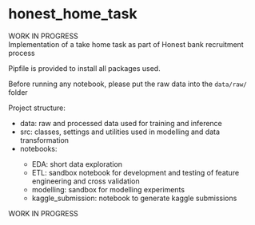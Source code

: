 # honest_home_task
WORK IN PROGRESS </br>
Implementation of a take home task as part of Honest bank recruitment process

Pipfile is provided to install all packages used.

Before running any notebook, please put the raw data into the `data/raw/` folder </br>

Project structure:
<ul>
<li>data: raw and processed data used for training and inference</li>
<li>src: classes, settings and utilities used in modelling and data transformation</li>
<li>notebooks:</li>
    <ul>
    <li>EDA: short data exploration</li>
    <li>ETL: sandbox notebook for development and testing of feature engineering and cross validation </li>
    <li>modelling: sandbox for modelling experiments</li>
    <li>kaggle_submission: notebook to generate kaggle submissions</li>
    </ul>
</ul>

WORK IN PROGRESS
